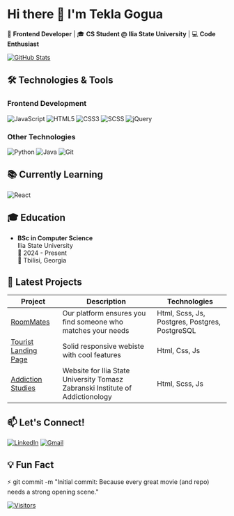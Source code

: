 # Hi there 👋 I'm Tekla Gogua

🚀 **Frontend Developer** | 🎓 **CS Student @ Ilia State University** | 💻 **Code Enthusiast**

[![GitHub Stats](https://github-readme-stats.vercel.app/api?username=teklaGogua&show_icons=true&theme=radical)](https://github.com/teklaGogua)

## 🛠️ Technologies & Tools

### Frontend Development
![JavaScript](https://img.shields.io/badge/-JavaScript-F7DF1E?style=flat-square&logo=javascript&logoColor=black)
![HTML5](https://img.shields.io/badge/-HTML5-E34F26?style=flat-square&logo=html5&logoColor=white)
![CSS3](https://img.shields.io/badge/-CSS3-1572B6?style=flat-square&logo=css3)
![SCSS](https://img.shields.io/badge/-SCSS-CC6699?style=flat-square&logo=sass&logoColor=white)
![jQuery](https://img.shields.io/badge/-jQuery-0769AD?style=flat-square&logo=jquery)

### Other Technologies
![Python](https://img.shields.io/badge/-Python-3776AB?style=flat-square&logo=python&logoColor=white)
![Java](https://img.shields.io/badge/-Java-007396?style=flat-square&logo=java)
![Git](https://img.shields.io/badge/-Git-F05032?style=flat-square&logo=git&logoColor=white)

## 📚 Currently Learning
![React](https://img.shields.io/badge/-React-61DAFB?style=flat-square&logo=react&logoColor=black)

## 🎓 Education
- **BSc in Computer Science**  
  Ilia State University  
  📅 2024 - Present  
  📍 Tbilisi, Georgia

## 🚀 Latest Projects

| Project | Description | Technologies |
|---------|-------------|--------------|
| [RoomMates](teklagogua.github.io/Roommate/) | Our platform ensures you find someone who matches your needs | Html, Scss, Js, Postgres, Postgres, PostgreSQL |
| [Tourist Landing Page](https://teklagogua.github.io/Tourist-Landing-Page/) | Solid responsive webiste with cool features | Html, Css, Js |
| [Addiction Studies](https://mind1a.github.io/addictionStudies/) | Website for Ilia State University Tomasz Zabranski Institute of Addictionology | Html, Scss, Js |

## 📫 Let's Connect!
[![LinkedIn](https://img.shields.io/badge/-LinkedIn-0077B5?style=flat-square&logo=linkedin&logoColor=white)](https://www.linkedin.com/in/tekla-gogua-223a1831a/)
[![Gmail](https://img.shields.io/badge/-Gmail-D14836?style=flat-square&logo=gmail&logoColor=white)](mailto:tekla.gogua.2006@gmail.com)

## 💡 Fun Fact
⚡ git commit -m "Initial commit: Because every great movie (and repo) needs a strong opening scene."

[![Visitors](https://api.visitorbadge.io/api/visitors?path=https://github.com/teklaGogua&label=Visitors&countColor=%23263759)](https://visitorbadge.io/status?path=https://github.com/teklaGogua)
